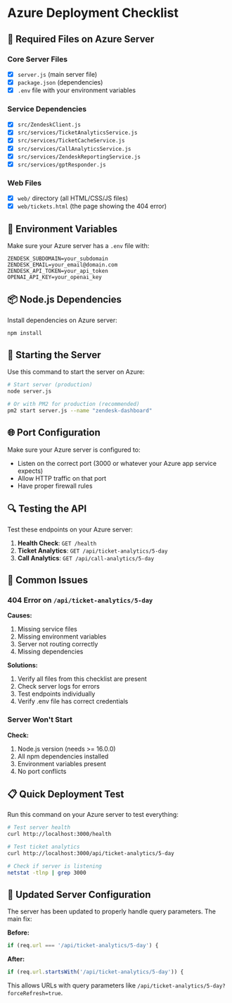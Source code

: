 # Azure Deployment Checklist

## 🔧 Required Files on Azure Server

### Core Server Files
- [x] `server.js` (main server file)
- [x] `package.json` (dependencies)
- [x] `.env` file with your environment variables

### Service Dependencies
- [x] `src/ZendeskClient.js`
- [x] `src/services/TicketAnalyticsService.js`
- [x] `src/services/TicketCacheService.js`
- [x] `src/services/CallAnalyticsService.js`
- [x] `src/services/ZendeskReportingService.js`
- [x] `src/services/gptResponder.js`

### Web Files
- [x] `web/` directory (all HTML/CSS/JS files)
- [x] `web/tickets.html` (the page showing the 404 error)

## 🔐 Environment Variables

Make sure your Azure server has a `.env` file with:

```
ZENDESK_SUBDOMAIN=your_subdomain
ZENDESK_EMAIL=your_email@domain.com
ZENDESK_API_TOKEN=your_api_token
OPENAI_API_KEY=your_openai_key
```

## 📦 Node.js Dependencies

Install dependencies on Azure server:

```bash
npm install
```

## 🚀 Starting the Server

Use this command to start the server on Azure:

```bash
# Start server (production)
node server.js

# Or with PM2 for production (recommended)
pm2 start server.js --name "zendesk-dashboard"
```

## 🌐 Port Configuration

Make sure your Azure server is configured to:
- Listen on the correct port (3000 or whatever your Azure app service expects)
- Allow HTTP traffic on that port
- Have proper firewall rules

## 🔍 Testing the API

Test these endpoints on your Azure server:

1. **Health Check**: `GET /health`
2. **Ticket Analytics**: `GET /api/ticket-analytics/5-day`
3. **Call Analytics**: `GET /api/call-analytics/5-day`

## 🐛 Common Issues

### 404 Error on `/api/ticket-analytics/5-day`

**Causes:**
1. Missing service files
2. Missing environment variables
3. Server not routing correctly
4. Missing dependencies

**Solutions:**
1. Verify all files from this checklist are present
2. Check server logs for errors
3. Test endpoints individually
4. Verify .env file has correct credentials

### Server Won't Start

**Check:**
1. Node.js version (needs >= 16.0.0)
2. All npm dependencies installed
3. Environment variables present
4. No port conflicts

## 📋 Quick Deployment Test

Run this command on your Azure server to test everything:

```bash
# Test server health
curl http://localhost:3000/health

# Test ticket analytics
curl http://localhost:3000/api/ticket-analytics/5-day

# Check if server is listening
netstat -tlnp | grep 3000
```

## 🔄 Updated Server Configuration

The server has been updated to properly handle query parameters. The main fix:

**Before:**
```javascript
if (req.url === '/api/ticket-analytics/5-day') {
```

**After:**
```javascript
if (req.url.startsWith('/api/ticket-analytics/5-day')) {
```

This allows URLs with query parameters like `/api/ticket-analytics/5-day?forceRefresh=true`.
